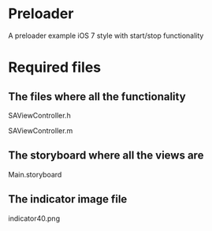 Preloader
=========

A preloader example iOS 7 style with start/stop functionality

Required files
==============

The files where all the functionality
------------------------------------
SAViewController.h

SAViewController.m

The storyboard where all the views are
-------------------------------------
Main.storyboard

The indicator image file
------------------------
indicator40.png



